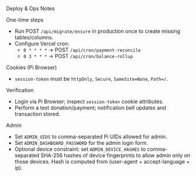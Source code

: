 Deploy & Ops Notes

One-time steps

- Run POST `/api/migrate/ensure` in production once to create missing tables/columns.
- Configure Vercel cron:
  - `0 * * * *` → POST `/api/cron/payment-reconcile`
  - `0 3 * * *` → POST `/api/cron/balance-rollup`

Cookies (Pi Browser)

- `session-token` must be `httpOnly`, `Secure`, `SameSite=None`, `Path=/`.

Verification

- Login via Pi Browser; inspect `session-token` cookie attributes.
- Perform a test donation/payment; notification bell updates and transaction stored.

Admin

- Set `ADMIN_UIDS` to comma-separated Pi UIDs allowed for admin.
- Set `ADMIN_DASHBOARD_PASSWORD` for the admin login form.
- Optional device constraint: set `ADMIN_DEVICE_HASHES` to comma-separated SHA-256 hashes of device fingerprints to allow admin only on those devices. Hash is computed from (user-agent + accept-language + ip).


